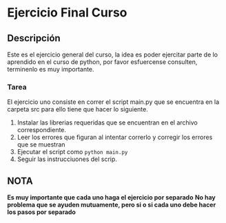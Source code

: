 # Ejercicio Final Curso

## Descripción

Este es el ejercicio general del curso, la idea es poder ejercitar parte de lo aprendido en el curso de python, por favor esfuercense consulten, terminenlo es muy importante.

### Tarea

El ejercicio uno consiste en correr el script main.py que se encuentra en la carpeta src para ello tiene que hacer lo siguiente.
1. Instalar las librerias requeridas que se encuentran en el archivo correspondiente.
2. Leer los errores que figuran al intentar correrlo y corregir los errores que se muestran
3. Ejecutar el script como
    ```python main.py```
4. Seguir las instrucciuones del scrip.

## NOTA
**Es muy importante que cada uno haga el ejercicio por separado**
**No hay problema que se ayuden mutuamente, pero si o si cada uno debe hacer los pasos por separado**
